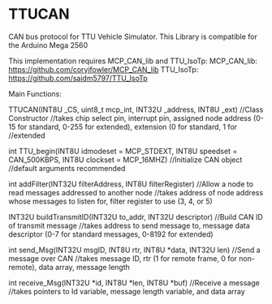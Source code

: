 # TTUCAN

CAN bus protocol for TTU Vehicle Simulator. This Library is compatible for the Arduino Mega 2560

This implementation requires MCP_CAN_lib and TTU_IsoTp:
MCP_CAN_lib: https://github.com/coryjfowler/MCP_CAN_lib
TTU_IsoTp: https://github.com/saidm5797/TTU_IsoTp

Main Functions:

TTUCAN(INT8U _CS, uint8_t mcp_int, INT32U _address, INT8U _ext)
//Class Constructor 
//takes chip select pin, interrupt pin, assigned node address (0-15 for standard, 0-255 for extended), extension (0 for standard, 1 for //extended

int TTU_begin(INT8U idmodeset = MCP_STDEXT, INT8U speedset = CAN_500KBPS, INT8U clockset = MCP_16MHZ)
//Initialize CAN object
//default arguments recommended

int addFilter(INT32U filterAddress, INT8U filterRegister)
//Allow a node to read messages addressed to another node
//takes address of node address whose messages to listen for, filter register to use (3, 4, or 5)

INT32U buildTransmitID(INT32U to_addr, INT32U descriptor)
//Build CAN ID of transmit message
//takes address to send message to, message data descriptor (0-7 for standard messages, 0-8192 for extended)

int send_Msg(INT32U msgID, INT8U rtr, INT8U *data, INT32U len)
//Send a message over CAN
//takes message ID, rtr (1 for remote frame, 0 for non-remote), data array, message length

int receive_Msg(INT32U *id, INT8U *len, INT8U *buf)
//Receive a message
//takes pointers to Id variable, message length variable, and data array

